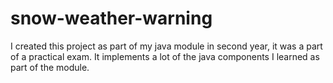 # snow-weather-warning
I created this project as part of my java module in second year, it was a part of a practical exam. It implements a lot of the java components I learned as part of the module.
